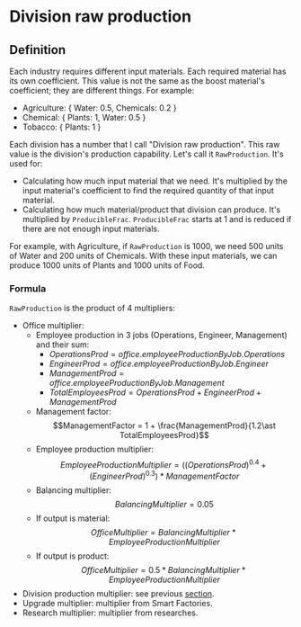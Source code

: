 # Division raw production

## Definition

Each industry requires different input materials. Each required material has its own coefficient. This value is not the same as the boost material's coefficient; they are different things. For example:

- Agriculture: { Water: 0.5, Chemicals: 0.2 }
- Chemical: { Plants: 1, Water: 0.5 }
- Tobacco: { Plants: 1 }

Each division has a number that I call "Division raw production". This raw value is the division's production capability. Let's call it `RawProduction`. It's used for:

- Calculating how much input material that we need. It's multiplied by the input material's coefficient to find the required quantity of that input material.
- Calculating how much material/product that division can produce. It's multiplied by `ProducibleFrac`. `ProducibleFrac` starts at 1 and is reduced if there are not enough input materials.

For example, with Agriculture, if `RawProduction` is 1000, we need 500 units of Water and 200 units of Chemicals. With these input materials, we can produce 1000 units of Plants and 1000 units of Food.

### Formula

`RawProduction` is the product of 4 multipliers:

- Office multiplier:
  - Employee production in 3 jobs (Operations, Engineer, Management) and their sum:
    - $OperationsProd = office.employeeProductionByJob.Operations$
    - $EngineerProd = office.employeeProductionByJob.Engineer$
    - $ManagementProd = office.employeeProductionByJob.Management$
    - $TotalEmployeesProd = OperationsProd + EngineerProd + ManagementProd$
  - Management factor:
    $$ManagementFactor = 1 + \frac{ManagementProd}{1.2\ast TotalEmployeesProd}$$
  - Employee production multiplier:
    $$EmployeeProductionMultiplier = \left( (OperationsProd)^{0.4} + (EngineerProd)^{0.3} \right)\ast ManagementFactor$$
  - Balancing multiplier:
    $$BalancingMultiplier = 0.05$$
  - If output is material:
    $$OfficeMultiplier = BalancingMultiplier\ast EmployeeProductionMultiplier$$
  - If output is product:
    $$OfficeMultiplier = 0.5\ast BalancingMultiplier\ast EmployeeProductionMultiplier$$
- Division production multiplier: see previous [section](./boost-material.md).
- Upgrade multiplier: multiplier from Smart Factories.
- Research multiplier: multiplier from researches.
